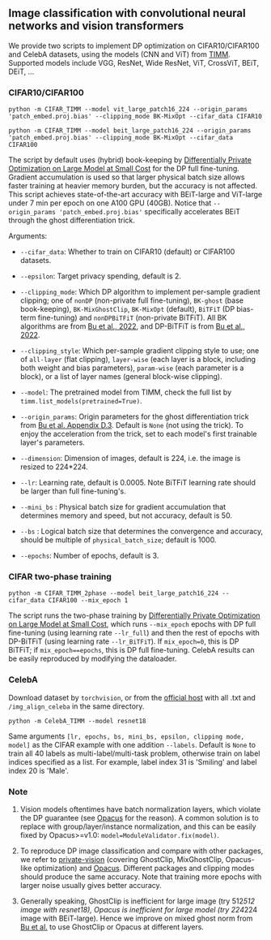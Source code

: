## Image classification with convolutional neural networks and vision transformers

We provide two scripts to implement DP optimization on CIFAR10/CIFAR100 and CelebA datasets, using the models (CNN and ViT) from [TIMM](https://github.com/rwightman/pytorch-image-models/tree/master/timm/models). Supported models include VGG, ResNet, Wide ResNet, ViT, CrossViT, BEiT, DEiT, ... 

### CIFAR10/CIFAR100

```plaintext
python -m CIFAR_TIMM --model vit_large_patch16_224 --origin_params 'patch_embed.proj.bias' --clipping_mode BK-MixOpt --cifar_data CIFAR10
```

```plaintext
python -m CIFAR_TIMM --model beit_large_patch16_224 --origin_params 'patch_embed.proj.bias' --clipping_mode BK-MixOpt --cifar_data CIFAR100
```

The script by default uses (hybrid) book-keeping by [Differentially Private Optimization on Large Model at Small Cost](https://arxiv.org/pdf/2210.00038.pdf) for the DP full fine-tuning. Gradient accumulation is used so that larger physical batch size allows faster training at heavier memory burden, but the accuracy is not affected. This script achieves state-of-the-art accuracy with BEiT-large and ViT-large under 7 min per epoch on one A100 GPU (40GB). Notice that `--origin_params 'patch_embed.proj.bias'` specifically accelerates BEiT through the ghost differentiation trick.

Arguments:

* `--cifar_data`: Whether to train on CIFAR10 (default) or CIFAR100 datasets.

* `--epsilon`: Target privacy spending, default is 2.

* `--clipping_mode`: Which DP algorithm to implement per-sample gradient clipping; one of `nonDP` (non-private full fine-tuning), `BK-ghost` (base book-keeping), `BK-MixGhostClip`, `BK-MixOpt` (default), `BiTFiT` (DP bias-term fine-tuning) and `nonDPBiTFiT` (non-private BiTFiT). All BK algorithms are from [Bu et al., 2022](https://arxiv.org/pdf/2210.00038.pdf), and DP-BiTFiT is from [Bu et al., 2022](https://arxiv.org/pdf/2210.00036.pdf).

* `--clipping_style`: Which per-sample gradient clipping style to use; one of `all-layer` (flat clipping), `layer-wise` (each layer is a block, including both weight and bias parameters), `param-wise` (each parameter is a block), or a list of layer names (general block-wise clipping).

* `--model`: The pretrained model from TIMM, check the full list by `timm.list_models(pretrained=True)`.

* `--origin_params`: Origin parameters for the ghost differentiation trick from [Bu et al. Appendix D.3](https://arxiv.org/pdf/2210.00038.pdf). Default is `None` (not using the trick). To enjoy the acceleration from the trick, set to each model's first trainable layer's parameters.

* `--dimension`: Dimension of images, default is 224, i.e. the image is resized to 224*224.

* `--lr`: Learning rate, default is 0.0005. Note BiTFiT learning rate should be larger than full fine-tuning's.

* `--mini_bs` : Physical batch size for gradient accumulation that determines memory and speed, but not accuracy, default is 50.

* `--bs` : Logical batch size that determines the convergence and accuracy, should be multiple of `physical_batch_size`; default is 1000.

* `--epochs`: Number of epochs, default is 3.

### CIFAR two-phase training
```plaintext
python -m CIFAR_TIMM_2phase --model beit_large_patch16_224 --cifar_data CIFAR100 --mix_epoch 1
```

The script runs the two-phase training by [Differentially Private Optimization on Large Model at Small Cost](https://arxiv.org/pdf/2210.00038.pdf), which runs `--mix_epoch` epochs with DP full fine-tuning (using learning rate `--lr_full`) and then the rest of epochs with DP-BiTFiT (using learning rate `--lr_BiTFiT`). If `mix_epoch=0`, this is DP BiTFiT; if `mix_epoch==epochs`, this is DP full fine-tuning. CelebA results can be easily reproduced by modifying the dataloader.

### CelebA
Download dataset by `torchvision`, or from the [official host](https://mmlab.ie.cuhk.edu.hk/projects/CelebA.html) with all .txt and `/img_align_celeba` in the same directory.
```plaintext
python -m CelebA_TIMM --model resnet18
```
Same arguments `[lr, epochs, bs, mini_bs, epsilon, clipping mode, model]` as the CIFAR example with one addition `--labels`. Default is `None` to train all 40 labels as multi-label/multi-task problem, otherwise train on label indices specified as a list. For example, label index 31 is 'Smiling' and label index 20 is 'Male'.

### Note
1. Vision models oftentimes have batch normalization layers, which violate the DP guarantee (see [Opacus](https://opacus.ai/tutorials/guide_to_module_validator) for the reason). A common solution is to replace with group/layer/instance normalization, and this can be easily fixed by Opacus>=v1.0: `model=ModuleValidator.fix(model)`.

2. To reproduce DP image classification and compare with other packages, we refer to [private-vision](https://github.com/woodyx218/private_vision) (covering GhostClip, MixGhostClip, Opacus-like optimization) and [Opacus](https://github.com/pytorch/opacus). Different packages and clipping modes should produce the same accuracy. Note that training more epochs with larger noise usually gives better accuracy.

3. Generally speaking, GhostClip is inefficient for large image (try 512*512 image with resnet18), Opacus is inefficient for large model (try 224*224 image with BEiT-large). Hence we improve on mixed ghost norm from [Bu et al.](https://arxiv.org/abs/2205.10683) to use GhostClip or Opacus at different layers.
